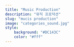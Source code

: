 ```yaml
---
title: "Music Production"
description: "뮤직 프로덕션"
slug: "mucis production"
image: "categories_sound.jpg"
style:
    background: "#DC143C"
    color: "#fff"
---
```

